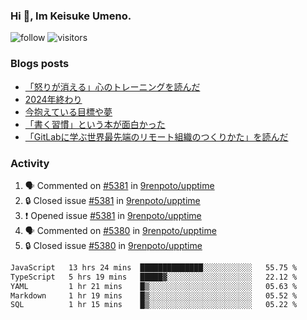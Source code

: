 ### Hi 👋, Im Keisuke Umeno.

<!--
**9renpoto/9renpoto** is a ✨ _special_ ✨ repository because its `README.md` (this file) appears on your GitHub profile.

Here are some ideas to get you started:

- 🔭 I’m currently working on ...
- 🌱 I’m currently learning ...
- 👯 I’m looking to collaborate on ...
- 🤔 I’m looking for help with ...
- 💬 Ask me about ...
- 📫 How to reach me: ...
- 😄 Pronouns: ...
- ⚡ Fun fact: ...
-->

![follow](https://img.shields.io/github/followers/9renpoto?label=Follow&style=social)
![visitors](https://komarev.com/ghpvc/?username=9renpoto&label=Profile%20views&color=0e75b6&style=flat)

### Blogs posts

<!-- BLOG-POST-LIST:START -->
- [「怒りが消える」心のトレーニングを読んだ](https://9renpoto.win/entry/2025/02/01/anger-management)
- [2024年終わり](https://9renpoto.win/entry/2024/12/31/2024-end)
- [今抱えている目標や夢](https://9renpoto.win/entry/2024/12/02/objective)
- [「書く習慣」という本が面白かった](https://9renpoto.win/entry/2024/11/11/leave_a_feeling_sad)
- [「GitLabに学ぶ世界最先端のリモート組織のつくりかた」を読んだ](https://9renpoto.win/entry/2024/09/10/remote_organization)
<!-- BLOG-POST-LIST:END -->

### Activity

<!--START_SECTION:activity-->
1. 🗣 Commented on [#5381](https://github.com/9renpoto/upptime/issues/5381#issuecomment-2641936248) in [9renpoto/upptime](https://github.com/9renpoto/upptime)
2. 🔒 Closed issue [#5381](https://github.com/9renpoto/upptime/issues/5381) in [9renpoto/upptime](https://github.com/9renpoto/upptime)
3. ❗ Opened issue [#5381](https://github.com/9renpoto/upptime/issues/5381) in [9renpoto/upptime](https://github.com/9renpoto/upptime)
4. 🗣 Commented on [#5380](https://github.com/9renpoto/upptime/issues/5380#issuecomment-2641900362) in [9renpoto/upptime](https://github.com/9renpoto/upptime)
5. 🔒 Closed issue [#5380](https://github.com/9renpoto/upptime/issues/5380) in [9renpoto/upptime](https://github.com/9renpoto/upptime)
<!--END_SECTION:activity-->

<!--START_SECTION:waka-->

```txt
JavaScript   13 hrs 24 mins  ██████████████░░░░░░░░░░░   55.75 %
TypeScript   5 hrs 19 mins   █████▓░░░░░░░░░░░░░░░░░░░   22.12 %
YAML         1 hr 21 mins    █▒░░░░░░░░░░░░░░░░░░░░░░░   05.63 %
Markdown     1 hr 19 mins    █▒░░░░░░░░░░░░░░░░░░░░░░░   05.52 %
SQL          1 hr 15 mins    █▒░░░░░░░░░░░░░░░░░░░░░░░   05.22 %
```

<!--END_SECTION:waka-->
